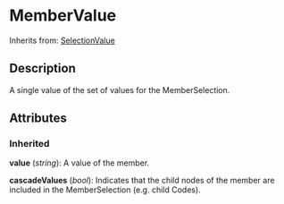 
# MemberValue



Inherits from: [SelectionValue](SelectionValue.md)



## Description

A single value of the set of values for the MemberSelection.


## Attributes

### Inherited

**value** (*string*): A value of the member.

**cascadeValues** (*bool*): Indicates that the child nodes of the member are included in the MemberSelection (e.g. child Codes).






